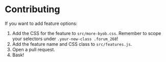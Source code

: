 # Contributing

If you want to add feature options:
1. Add the CSS for the feature to `src/more-byob.css`.  Remember to scope your
   selectors under `.your-new-class .forum_268`!
2. Add the feature name and CSS class to `src/features.js`.
3. Open a pull request.
4. Bask!
